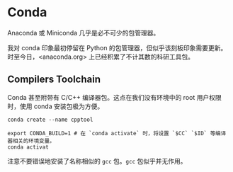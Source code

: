 # Conda

Anaconda 或 Miniconda 几乎是必不可少的包管理器。

我对 conda 印象最初停留在 Python 的包管理器，但似乎该刻板印象需要更新。时至今日，<anaconda.org> 上已经积累了不计其数的科研工具包。

## Compilers Toolchain

Conda 甚至附带有 C/C++ 编译器包。这点在我们没有环境中的 root 用户权限时，使用 conda 安装包极为方便。

```
conda create --name cpptool

export CONDA_BUILD=1 # 在 `conda activate` 时，将设置 `$CC` `$ID` 等编译器相关的环境变量。
conda activat
```

注意不要错误地安装了名称相似的 `gcc` 包。`gcc` 包似乎并无作用。
